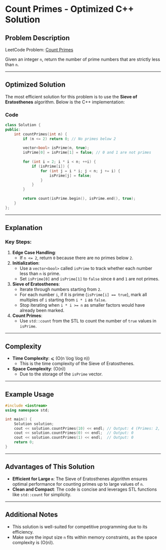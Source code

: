# Count Primes - Optimized C++ Solution

## Problem Description
LeetCode Problem: [Count Primes](https://leetcode.com/problems/count-primes/description/)

Given an integer `n`, return the number of prime numbers that are strictly less than `n`.

---

## Optimized Solution
The most efficient solution for this problem is to use the **Sieve of Eratosthenes** algorithm. Below is the C++ implementation:

### Code
```cpp
class Solution {
public:
    int countPrimes(int n) {
        if (n <= 2) return 0; // No primes below 2
        
        vector<bool> isPrime(n, true);
        isPrime[0] = isPrime[1] = false; // 0 and 1 are not primes
        
        for (int i = 2; i * i < n; ++i) {
            if (isPrime[i]) {
                for (int j = i * i; j < n; j += i) {
                    isPrime[j] = false;
                }
            }
        }
        
        return count(isPrime.begin(), isPrime.end(), true);
    }
};
```

---

## Explanation
### Key Steps:
1. **Edge Case Handling**:
   - If `n <= 2`, return `0` because there are no primes below `2`.
2. **Initialization**:
   - Use a `vector<bool>` called `isPrime` to track whether each number less than `n` is prime.
   - Set `isPrime[0]` and `isPrime[1]` to `false` since `0` and `1` are not primes.
3. **Sieve of Eratosthenes**:
   - Iterate through numbers starting from `2`.
   - For each number `i`, if it is prime (`isPrime[i] == true`), mark all multiples of `i` starting from `i * i` as `false`.
   - Stop iterating when `i * i >= n` as smaller factors would have already been marked.
4. **Count Primes**:
   - Use `std::count` from the STL to count the number of `true` values in `isPrime`.

---

## Complexity
- **Time Complexity**: ⩽ \(O(n \log \log n)\)
  - This is the time complexity of the Sieve of Eratosthenes.
- **Space Complexity**: \(O(n)\)
  - Due to the storage of the `isPrime` vector.

---

## Example Usage
```cpp
#include <iostream>
using namespace std;

int main() {
    Solution solution;
    cout << solution.countPrimes(10) << endl; // Output: 4 (Primes: 2, 3, 5, 7)
    cout << solution.countPrimes(0) << endl;  // Output: 0
    cout << solution.countPrimes(1) << endl;  // Output: 0
    return 0;
}
```

---

## Advantages of This Solution
- **Efficient for Large `n`**: The Sieve of Eratosthenes algorithm ensures optimal performance for counting primes up to large values of `n`.
- **Clean and Compact**: The code is concise and leverages STL functions like `std::count` for simplicity.

---

## Additional Notes
- This solution is well-suited for competitive programming due to its efficiency.
- Make sure the input size `n` fits within memory constraints, as the space complexity is \(O(n)\).
